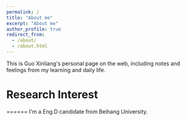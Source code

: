 ```yaml
---
permalink: /
title: "About me"
excerpt: "About me"
author_profile: true
redirect_from: 
  - /about/
  - /about.html
---
```


This is Guo Xinliang's personal page on the web, including notes and feelings from my learning and daily life.

# Research Interest
======
I'm a Eng.D candidate from Beihang University.
